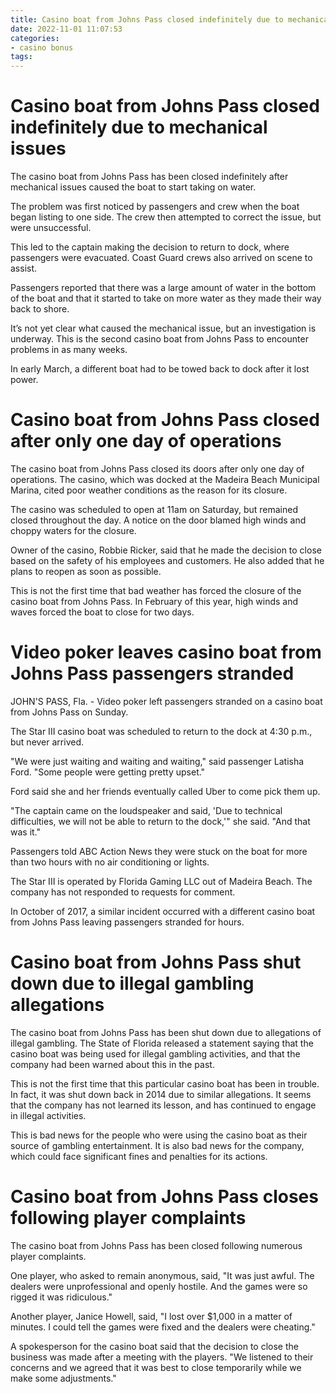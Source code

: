 ```yaml
---
title: Casino boat from Johns Pass closed indefinitely due to mechanical issues 
date: 2022-11-01 11:07:53
categories:
- casino bonus
tags:
---
```



#  Casino boat from Johns Pass closed indefinitely due to mechanical issues 

The casino boat from Johns Pass has been closed indefinitely after mechanical issues caused the boat to start taking on water.

The problem was first noticed by passengers and crew when the boat began listing to one side. The crew then attempted to correct the issue, but were unsuccessful.

This led to the captain making the decision to return to dock, where passengers were evacuated. Coast Guard crews also arrived on scene to assist.

Passengers reported that there was a large amount of water in the bottom of the boat and that it started to take on more water as they made their way back to shore.

It’s not yet clear what caused the mechanical issue, but an investigation is underway. This is the second casino boat from Johns Pass to encounter problems in as many weeks. 

In early March, a different boat had to be towed back to dock after it lost power.

#  Casino boat from Johns Pass closed after only one day of operations 

The casino boat from Johns Pass closed its doors after only one day of operations. The casino, which was docked at the Madeira Beach Municipal Marina, cited poor weather conditions as the reason for its closure.

The casino was scheduled to open at 11am on Saturday, but remained closed throughout the day. A notice on the door blamed high winds and choppy waters for the closure.

Owner of the casino, Robbie Ricker, said that he made the decision to close based on the safety of his employees and customers. He also added that he plans to reopen as soon as possible.

This is not the first time that bad weather has forced the closure of the casino boat from Johns Pass. In February of this year, high winds and waves forced the boat to close for two days.

#  Video poker leaves casino boat from Johns Pass passengers stranded 

JOHN'S PASS, Fla. - Video poker left passengers stranded on a casino boat from Johns Pass on Sunday.

The Star III casino boat was scheduled to return to the dock at 4:30 p.m., but never arrived.

"We were just waiting and waiting and waiting," said passenger Latisha Ford. "Some people were getting pretty upset."

Ford said she and her friends eventually called Uber to come pick them up.

"The captain came on the loudspeaker and said, 'Due to technical difficulties, we will not be able to return to the dock,'" she said. "And that was it."

Passengers told ABC Action News they were stuck on the boat for more than two hours with no air conditioning or lights.

The Star III is operated by Florida Gaming LLC out of Madeira Beach. The company has not responded to requests for comment. 

In October of 2017, a similar incident occurred with a different casino boat from Johns Pass leaving passengers stranded for hours.

#  Casino boat from Johns Pass shut down due to illegal gambling allegations 

The casino boat from Johns Pass has been shut down due to allegations of illegal gambling. The State of Florida released a statement saying that the casino boat was being used for illegal gambling activities, and that the company had been warned about this in the past.

This is not the first time that this particular casino boat has been in trouble. In fact, it was shut down back in 2014 due to similar allegations. It seems that the company has not learned its lesson, and has continued to engage in illegal activities.

This is bad news for the people who were using the casino boat as their source of gambling entertainment. It is also bad news for the company, which could face significant fines and penalties for its actions.

#  Casino boat from Johns Pass closes following player complaints

The casino boat from Johns Pass has been closed following numerous player complaints.

One player, who asked to remain anonymous, said, "It was just awful. The dealers were unprofessional and openly hostile. And the games were so rigged it was ridiculous."

Another player, Janice Howell, said, "I lost over $1,000 in a matter of minutes. I could tell the games were fixed and the dealers were cheating."

A spokesperson for the casino boat said that the decision to close the business was made after a meeting with the players. "We listened to their concerns and we agreed that it was best to close temporarily while we make some adjustments."